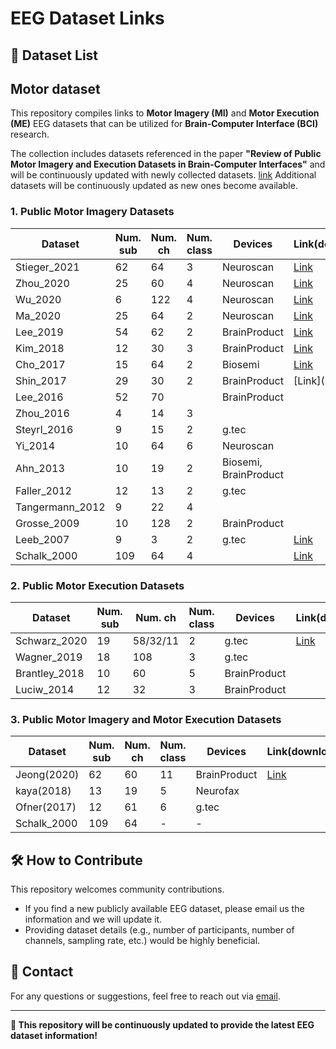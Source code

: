 # EEG Dataset Links

## 📂 Dataset List

## **Motor dataset**
This repository compiles links to **Motor Imagery (MI)** and **Motor Execution (ME)** EEG datasets that can be utilized for **Brain-Computer Interface (BCI)** research.

The collection includes datasets referenced in the paper **"Review of Public Motor Imagery and Execution Datasets in Brain-Computer Interfaces"** and will be continuously updated with newly collected datasets.
[link](https://doi.org/10.3389/fnhum.2023.1134869)
Additional datasets will be continuously updated as new ones become available.

### 1. Public Motor Imagery Datasets

| Dataset | Num. sub | Num. ch | Num. class | Devices | Link(download) | Link(ref) |
|----------|------|------|------|------|------|------|
| Stieger_2021 | 62 | 64 |  3 | Neuroscan |[Link](https://doi.org/10.1038/s41597-021-00883-1) | [Link](https://doi.org/10.1038/s41597-021-00883-1)
| Zhou_2020 | 25 | 60 | 4 | Neuroscan | [Link](https://dx.doi.org/10.21227/f1c7-7x89) | [Link](https://dx.doi.org/10.21227/f1c7-7x89)
| Wu_2020 | 6 | 122 | 4 | Neuroscan | [Link](https://dx.doi.org/10.21227/j7rq-2p11) | [Link](https://dx.doi.org/10.21227/j7rq-2p11) 
| Ma_2020 | 25 | 64 | 2 | Neuroscan | [Link](https://doi.org/10.6084/m9.figshare.12278444) |[Link](https://doi.org/10.1038/s41597-020-0535-2)
| Lee_2019 | 54 | 62 | 2 | BrainProduct | [Link](https://doi.org/10.5524/100542) |[Link](https://doi.org/10.1093/gigascience/giz002)
| Kim_2018 | 12 | 30 | 3 | BrainProduct | [Link](https://github.com/DeepBCI/Deep-BCI/tree/master/4_Zero-Training_BCI/MI_Analysis_based_on_ML) |[Link](https://doi.org/10.1109/TNSRE.2016.2597854)
| Cho_2017 | 15 | 64 | 2 | Biosemi | [Link](10.5524/100295.) |[Link](https://doi.org/10.1093/gigascience/gix034)
| Shin_2017 | 29 | 30 | 2 | BrainProduct | [Link]( |[Link](https://doi.org/10.1109/TNSRE.2016.2628057)
| Lee_2016 | 52 | 70 |  | BrainProduct |  | [Link](https://doi.org/10.1109/SMC.2016.7844513)
| Zhou_2016 | 4 | 14 | 3 |  |  |[Link](https://doi.org/10.1371/journal.pone.0162657)
| Steyrl_2016 | 9 | 15 | 2 | g.tec |  |[Link](https://doi.org/10.1515/bmt-2014-0117)
| Yi_2014 | 10 | 64 | 6 | Neuroscan |  |[Link](https://doi.org/10.1371/journal.pone.0114853)
| Ahn_2013 | 10 | 19 | 2 | Biosemi, BrainProduct |  |[Link](https://doi.org/10.3389/fnhum.2013.00848)
| Faller_2012 | 12 | 13 | 2 | g.tec |  |[Link](https://doi.org/10.1109/TNSRE.2012.2189584)
| Tangermann_2012 | 9 | 22 | 4 |  |  | [Link](https://doi.org/10.3389/fnins.2012.00055)
| Grosse_2009 | 10 | 128 | 2 | BrainProduct |  | [Link](https://doi.org/10.1109/TBME.2008.2009768)
| Leeb_2007 | 9 | 3 | 2 | g.tec | [Link](https://www.bbci.de/competition/iv/#datasets) | [Link](https://doi.org/10.1109/TNSRE.2007.906956)
| Schalk_2000 | 109 | 64 | 4 |  | [Link](https://physionet.org/content/eegmmidb/1.0.0/) | [Link](https://doi.org/10.1161/01.cir.101.23.e215)


### 2. Public Motor Execution Datasets
| Dataset | Num. sub | Num. ch | Num. class | Devices | Link(download) | Link(ref) |
|----------|------|------|------|------|------|------|
| Schwarz_2020 | 19 | 58/32/11 | 2 | g.tec | [Link](http://bnci-horizon-2020.eu/database/data-sets)| [Link](https://doi.org/10.3389/fnins.2020.00849)
| Wagner_2019 | 18 | 108 | 3 | g.tec  |  |
| Brantley_2018 | 10 | 60 | 5 | BrainProduct |  |
| Luciw_2014 | 12 | 32 | 3 | BrainProduct |  |


### 3. Public Motor Imagery and Motor Execution Datasets

| Dataset | Num. sub | Num. ch | Num. class | Devices | Link(download) | Link(ref) |
|----------|------|------|------|------|------|------|
| Jeong(2020) | 62 | 60 | 11 | BrainProduct | [Link](https://doi.org/10.5524/100788)| [Link](https://doi.org/10.1093/gigascience/giaa098)
| kaya(2018) | 13 | 19 | 5 | Neurofax |  |
| Ofner(2017) | 12 | 61 | 6 | g.tec |  |
| Schalk_2000 | 109 | 64 | - | - |  |


## 🛠 How to Contribute
This repository welcomes community contributions.
- If you find a new publicly available EEG dataset, please email us the information and we will update it.
- Providing dataset details (e.g., number of participants, number of channels, sampling rate, etc.) would be highly beneficial.

## 📧 Contact
For any questions or suggestions, feel free to reach out via [email](mailto:danigwon@gmail.com).

---
**🚀 This repository will be continuously updated to provide the latest EEG dataset information!**
